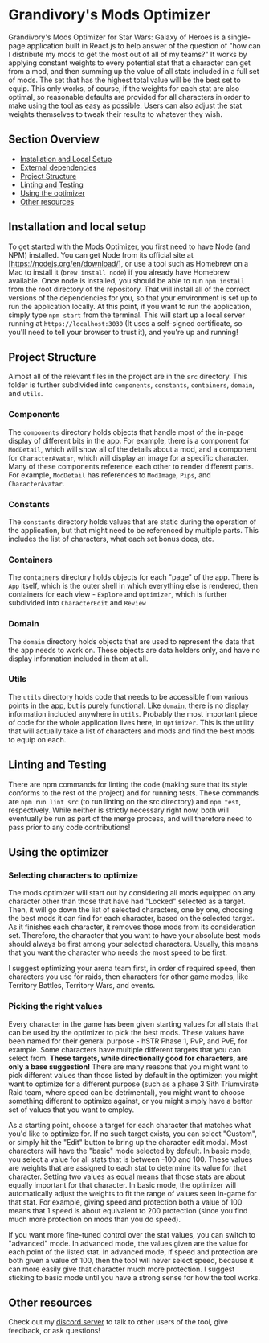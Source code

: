 # Grandivory's Mods Optimizer
Grandivory's Mods Optimizer for Star Wars: Galaxy of Heroes is a single-page application built in React.js to help
answer of the question of "how can I distribute my mods to get the most out of all of my teams?" It works by applying
constant weights to every potential stat that a character can get from a mod, and then summing up the value of all stats
included in a full set of mods. The set that has the highest total value will be the best set to equip. This only works,
of course, if the weights for each stat are also optimal, so reasonable defaults are provided for all characters in
order to make using the tool as easy as possible. Users can also adjust the stat weights themselves to tweak their
results to whatever they wish.

## Section Overview
* [Installation and Local Setup](#installation-and-local-setup)
* [External dependencies](#external-dependencies)
* [Project Structure](#project-structure)
* [Linting and Testing](#linting-and-testing)
* [Using the optimizer](#using-the-optimizer)
* [Other resources](#other-resources)

## Installation and local setup
To get started with the Mods Optimizer, you first need to have Node (and NPM) installed. You can get Node from its
official site at [https://nodejs.org/en/download/], or use a tool such as Homebrew on a Mac to install it
(`brew install node`) if you already have Homebrew available.
Once node is installed, you should be able to run `npm install` from the root directory of the repository. That will
install all of the correct versions of the dependencies for you, so that your environment is set up to run the
application locally.
At this point, if you want to run the application, simply type `npm start` from the terminal. This will start up a
local server running at `https://localhost:3030` (It uses a self-signed certificate, so you'll need to tell your
browser to trust it), and you're up and running!

## Project Structure
Almost all of the relevant files in the project are in the `src` directory. This folder is further subdivided into
`components`, `constants`, `containers`, `domain`, and `utils`.

### Components
The `components` directory holds objects that handle most of the in-page display of different bits in the app. For
example, there is a component for `ModDetail`, which will show all of the details about a mod, and a component for
`CharacterAvatar`, which will display an image for a specific character. Many of these components reference each other
to render different parts. For example, `ModDetail` has references to `ModImage`, `Pips`, and `CharacterAvatar`.

### Constants
The `constants` directory holds values that are static during the operation of the application, but that might need to
be referenced by multiple parts. This includes the list of characters, what each set bonus does, etc.

### Containers
The `containers` directory holds objects for each "page" of the app. There is `App` itself, which is the outer shell
in which everything else is rendered, then containers for each view - `Explore` and `Optimizer`, which
is further subdivided into `CharacterEdit` and `Review`

### Domain
The `domain` directory holds objects that are used to represent the data that the app needs to work on. These objects
are data holders only, and have no display information included in them at all.

### Utils
The `utils` directory holds code that needs to be accessible from various points in the app, but is purely functional.
Like `domain`, there is no display information included anywhere in `utils`. Probably the most important piece of code
for the whole application lives here, in `Optimizer`. This is the utility that will actually take a list of characters
and mods and find the best mods to equip on each.

## Linting and Testing
There are npm commands for linting the code (making sure that its style conforms to the rest of the project) and
for running tests. These commands are `npm run lint src` (to run linting on the src directory) and `npm test`,
respectively. While neither is strictly necessary right now, both will eventually be run as part of the merge process,
and will therefore need to pass prior to any code contributions!

## Using the optimizer
### Selecting characters to optimize
The mods optimizer will start out by considering all mods equipped on any character other than those that have
had "Locked" selected as a target. Then, it will go down the list of selected characters, one by one, choosing the
best mods it can find for each character, based on the selected target. As it finishes each character, it
removes those mods from its consideration set. Therefore, the character that you want to have your absolute best
mods should always be first among your selected characters. Usually, this means that you want the character who
needs the most speed to be first.

I suggest optimizing your arena team first, in order of required speed, then characters you use for raids,
then characters for other game modes, like Territory Battles, Territory Wars, and events.

### Picking the right values
Every character in the game has been given starting values for all stats that can be used by the optimizer to
pick the best mods. These values have been named for their general purpose - hSTR Phase 1, PvP, and PvE, for
example. Some characters have multiple different targets that you can select from. **These targets, while
directionally good for characters, are only a base suggestion!** There are many reasons that you might
want to pick different values than those listed by default in the optimizer: you might want to optimize for a
different purpose (such as a phase 3 Sith Triumvirate Raid team, where speed can be detrimental), you might
want to choose something different to optimize against, or you might simply have a better set of values that
you want to employ.

As a starting point, choose a target for each character that matches what you'd like to optimize for. If no
such target exists, you can select "Custom", or simply hit the "Edit" button to bring up the character edit
modal. Most characters will have the "basic" mode selected by default. In basic mode, you select a value for all
stats that is between -100 and 100. These values are weights that are assigned to each stat to determine its
value for that character. Setting two values as equal means that those stats are about equally important for
that character. In basic mode, the optimizer will automatically adjust the weights to fit the range of values
seen in-game for that stat. For example, giving speed and protection both a value of 100 means that 1 speed is
about equivalent to 200 protection (since you find much more protection on mods than you do speed).

If you want more fine-tuned control over the stat values, you can switch to "advanced" mode. In advanced mode,
the values given are the value for each point of the listed stat. In advanced mode, if speed and protection are
both given a value of 100, then the tool will never select speed, because it can more easily give that character
much more protection. I suggest sticking to basic mode until you have a strong sense for how the tool works.

## Other resources
Check out my [discord server](https://discord.gg/WFKycSm) to talk to other users of the tool, give feedback,
or ask questions!
